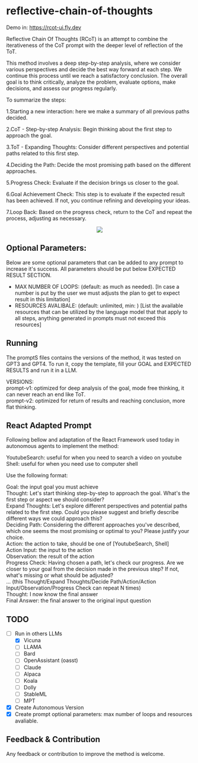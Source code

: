 # reflective-chain-of-thoughts

Demo in: https://rcot-ui.fly.dev

Reflective Chain Of Thoughts (RCoT) is an attempt to combine the iterativeness of the CoT prompt with the deeper level of reflection of the ToT.

This method involves a deep step-by-step analysis, where we consider various perspectives and decide the best way forward at each step. We continue this process until we reach a satisfactory conclusion. The overall goal is to think critically, analyze the problem, evaluate options, make decisions, and assess our progress regularly.

To summarize the steps:

1.Starting  a new interaction: here we make a summary of all previous paths decided.

2.CoT - Step-by-step Analysis: Begin thinking about the first step to approach the goal.

3.ToT - Expanding Thoughts: Consider different perspectives and potential paths related to this first step.

4.Deciding the Path: Decide the most promising path based on the different approaches.

5.Progress Check: Evaluate if the decision brings us closer to the goal.

6.Goal Achievement Check:  This step is to evaluate if the expected result has been achieved. If not, you continue refining and developing your ideas.

7.Loop Back: Based on the progress check, return to the CoT and repeat the process, adjusting as necessary.

<p align="center">
  <img  src="https://github.com/daniellefranca96/reflective-chain-of-thoughts/assets/134293046/41a41b27-db75-4818-849a-4cc1016ab801">
</p>

## Optional Parameters:
Below are some optional parameters that can be added to any prompt to increase it's success. All parameters should be put below EXPECTED RESULT SECTION.  

- MAX NUMBER OF LOOPS: (default: as much  as needed). \[In case a number is put by the user we must adjusts the plan to get to expect result in this limitation\]  
- RESOURCES AVALIBALE:  (default: unlimited, min: ) \[List the available resources that can be utilized by the language model that that apply to all steps, anything generated in prompts must not exceed this resources\]  

## Running
The promptS files contains the versions of the method, it was tested on GPT3 and GPT4. To run it, copy the template, fill your GOAL and EXPECTED RESULTS and run it in a LLM.  

VERSIONS:  
prompt-v1: optimized for deep analysis of the goal, mode free thinking, it can never reach an end like ToT.  
prompt-v2: optimized for return of results and reaching conclusion, more flat thinking.  

## React Adapted Prompt
Following bellow and adaptation of the React Framework used today in autonomous agents to implement the method:   

YoutubeSearch: useful for when you need to search a video on youtube  
Shell: useful for when you need use to computer shell    

Use the following format:    

Goal: the input goal you must achieve  
Thought: Let's start thinking step-by-step to approach the goal. What's the first step or aspect we should consider?  
Expand Thoughts: Let's explore different perspectives and potential paths related to the first step. Could you please suggest and briefly describe different ways we could approach this?  
Deciding Path: Considering the different approaches you've described, which one seems the most promising or optimal to you? Please justify your choice.  
Action: the action to take, should be one of [YoutubeSearch, Shell]   
Action Input: the input to the action  
Observation: the result of the action  
Progress Check: Having chosen a path, let's check our progress. Are we closer to your goal from the decision made in the previous step? If not, what's missing or what should be adjusted?  
... (this Thought/Expand Thoughts/Decide Path/Action/Action Input/Observation/Progress Check can repeat N times)  
Thought: I now know the final answer  
Final Answer: the final answer to the original input question  

## TODO

- [ ] Run in others LLMs  
  - [X] Vicuna
  - [ ] LLAMA
  - [ ] Bard
  - [ ] OpenAssistant (oasst)
  - [ ] Claude
  - [ ] Alpaca
  - [ ] Koala
  - [ ] Dolly
  - [ ] StableML
  - [ ] MPT
- [x] Create Autonomous Version 
- [X] Create prompt optional parameters: max number of loops and resources avaliable.
  
## Feedback & Contribution
Any feedback or contribution to improve the method is welcome.
